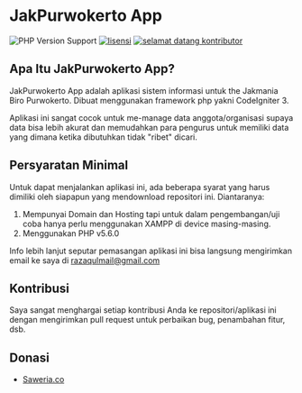 # JakPurwokerto App

![PHP Version Support](https://img.shields.io/badge/php-v5.6.0-blue)
[![lisensi](https://img.shields.io/badge/lisensi-GPL--3.0-orange.svg?style=flat)](https://github.com/razaqultegar/jakpurwokerto/blob/master/LICENSE)
[![selamat datang kontributor](https://img.shields.io/badge/kontribusi-terbuka-brightgreen.svg?style=flat)](https://github.com/razaqultegar/jakpurwokerto/pulls)
<br>

## Apa Itu JakPurwokerto App?

JakPurwokerto App adalah aplikasi sistem informasi untuk the Jakmania Biro Purwokerto. Dibuat menggunakan framework php yakni CodeIgniter 3.

Aplikasi ini sangat cocok untuk me-manage data anggota/organisasi supaya data bisa lebih akurat dan memudahkan para pengurus untuk memiliki data yang dimana ketika dibutuhkan tidak "ribet" dicari.

## Persyaratan Minimal

Untuk dapat menjalankan aplikasi ini, ada beberapa syarat yang harus dimiliki oleh siapapun yang mendownload repositori ini. Diantaranya:

 1. Mempunyai Domain dan Hosting tapi untuk dalam pengembangan/uji coba hanya perlu menggunakan XAMPP di device masing-masing.
 2. Menggunakan PHP v5.6.0

Info lebih lanjut seputar pemasangan aplikasi ini bisa langsung mengirimkan email ke saya di [razaqulmail@gmail.com](mailto:razaqulmail@gmail.com)

## Kontribusi

Saya sangat menghargai setiap kontribusi Anda ke repositori/aplikasi ini dengan mengirimkan pull request untuk perbaikan bug, penambahan fitur, dsb.

## Donasi
- [Saweria.co](https://saweria.co/donate/razaqultegar)
